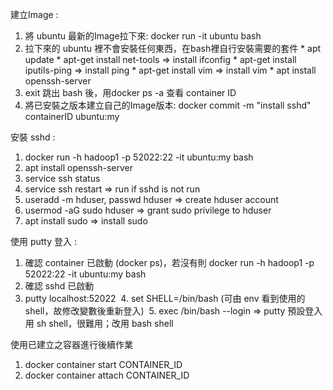 建立Image :
  1. 將 ubuntu 最新的Image拉下來: docker run -it ubuntu bash
  2. 拉下來的 ubuntu 裡不會安裝任何東西，在bash裡自行安裝需要的套件
    * apt update
    * apt-get install net-tools => install ifconfig
    * apt-get install iputils-ping => install ping
    * apt-get install vim => install vim
    * apt install openssh-server
  3. exit 跳出 bash 後，用docker ps -a 查看 container ID
  4. 將已安裝之版本建立自己的Image版本: docker commit -m "install sshd" containerID ubuntu:my

安裝 sshd : 
  1. docker run -h hadoop1 -p 52022:22 -it ubuntu:my bash
  2. apt install openssh-server
  3. service ssh status
  4. service ssh restart => run if sshd is not run
  5. useradd -m hduser, passwd hduser => create hduser account
  6. usermod -aG sudo hduser => grant sudo privilege to hduser
  7. apt install sudo => install sudo

使用 putty 登入 :
  1. 確認 container 已啟動 (docker ps)，若沒有則 docker run -h hadoop1 -p 52022:22 -it ubuntu:my bash
  2. 確認 sshd 已啟動
  3. putty localhost:52022
  4. set SHELL=/bin/bash (可由 env 看到使用的shell，故修改變數後重新登入)
  5. exec /bin/bash --login => putty 預設登入用 sh shell，很難用；改用 bash shell
  
  
  
使用已建立之容器進行後續作業
  1. docker container start CONTAINER_ID
  2. docker container attach CONTAINER_ID
